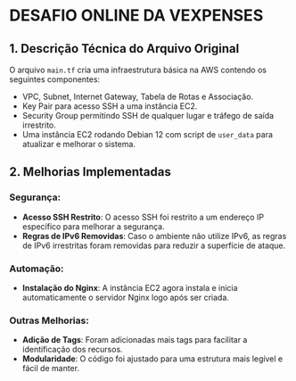 # DESAFIO ONLINE DA VEXPENSES

## 1. Descrição Técnica do Arquivo Original

O arquivo `main.tf` cria uma infraestrutura básica na AWS contendo os seguintes componentes:

- VPC, Subnet, Internet Gateway, Tabela de Rotas e Associação.
- Key Pair para acesso SSH a uma instância EC2.
- Security Group permitindo SSH de qualquer lugar e tráfego de saída irrestrito.
- Uma instância EC2 rodando Debian 12 com script de `user_data` para atualizar e melhorar o sistema.

## 2. Melhorias Implementadas

### Segurança:
- **Acesso SSH Restrito**: O acesso SSH foi restrito a um endereço IP específico para melhorar a segurança.
- **Regras de IPv6 Removidas**: Caso o ambiente não utilize IPv6, as regras de IPv6 irrestritas foram removidas para reduzir a superfície de ataque.

### Automação:
- **Instalação do Nginx**: A instância EC2 agora instala e inicia automaticamente o servidor Nginx logo após ser criada.

### Outras Melhorias:
- **Adição de Tags**: Foram adicionadas mais tags para facilitar a identificação dos recursos.
- **Modularidade**: O código foi ajustado para uma estrutura mais legível e fácil de manter.
